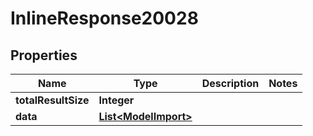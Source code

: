 

# InlineResponse20028

## Properties

Name | Type | Description | Notes
------------ | ------------- | ------------- | -------------
**totalResultSize** | **Integer** |  | 
**data** | [**List&lt;ModelImport&gt;**](ModelImport.md) |  | 



